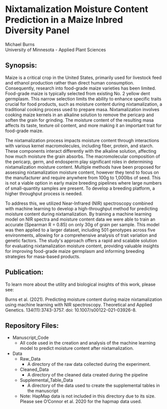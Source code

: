 # Nixtamalization Moisture Content Prediction in a Maize Inbred Diversity Panel
Michael Burns <br> University of Minnesota - Applied Plant Sciences

## Synopsis:
Maize is a critical crop in the United States, primarily used for livestock feed and ethanol production rather than direct 
human consumption. Consequently, research into food-grade maize varieties has been limited. Food-grade maize is typically 
selected from existing No. 2 yellow dent germplasm. This narrow selection limits the ability to enhance specific traits 
crucial for food products, such as moisture content during nixtamalization, a traditional cooking process used to prepare masa. 
Nixtamalization involves cooking maize kernels in an alkaline solution to remove the pericarp and soften the grain for grinding. 
The moisture content of the resulting masa affects its taste, texture oil content, and more making it an important trait for 
food-grade maize.

The nixtamalization process impacts moisture content through interactions with various kernel macromolecules, including fiber, 
protein, and starch. These components interact differently with the alkaline solution, affecting how much moisture the grain 
absorbs. The macromolecular composition of the pericarp, germ, and endosperm play significant roles in determining nixtamalization 
moisture content. Multiple methods have been proposed for assessing nixtamalization moisture content, however they tend to focus
on the manufacturer and require anywhere from 100g to 1,000lbs of seed. This is not a viable option in early maize breeding pipelines
where large numbers of small-quantity samples are present. To develop a breeding platform, a higher throughput process is needed.

To address this, we utilized Near-Infrared (NIR) spectroscopy combined with machine learning to develop a high-throughput method 
for predicting moisture content during nixtamalization. By training a machine learning model on NIR spectra and moisture content 
data we were able to train an accurate (Spearman R = 0.85) on only 30g of grain per sample. This model was then applied to a larger 
dataset, including 501 genotypes across five environments, allowing for a comprehensive analysis of trait variation and genetic factors. 
The study's approach offers a rapid and scalable solution for evaluating nixtamalization moisture content, providing valuable 
insights for improving food-grade maize germplasm and informing breeding strategies for masa-based products.

## Publication:
To learn more about the utility and biological insights of this work, please see:

Burns et al. (2021). Predicting moisture content during maize nixtamalization using machine learning with NIR spectroscopy.
Theoretical and Applied Genetics. 134(11):3743-3757.
doi: 10.1007/s00122-021-03926-8.

## Repository Files:
- Manuscript_Code
  - All code used in the creation and analysis of the machine learning model to predict moisture content after nixtamalization.
- Data
  - Raw_Data
    - A directory of the raw data collected during the experiment.  
  - Cleaned_Data
    - A directory of the cleaned data created during the pipeline
  - Supplemental_Table_Data
    - A directory of the data used to create the supplemental tables in the manuscript
  - Note: HapMap data is not included in this directory due to its size. Please see O’Connor et al. 2020 for the hapmap data used.
 
